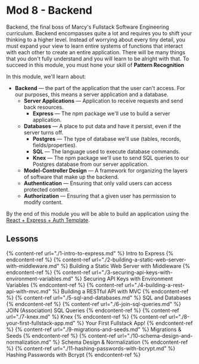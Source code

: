 # Mod 8 - Backend

Backend, the final boss of Marcy's Fullstack Software Engineering curriculum. Backend encompasses quite a lot and requires you to shift your thinking to a higher level. Instead of worrying about every tiny detail, you must expand your view to learn entire systems of functions that interact with each other to create an entire application. There will be many things that you don't fully understand and you will learn to be alright with that. To succeed in this module, you must hone your skill of **Pattern Recognition**

In this module, we'll learn about:

* **Backend** — the part of the application that the user can't access. For our purposes, this means a server application and a database.
  * **Server Applications** — Application to receive requests and send back resources.
    * **Express** — The npm package we'll use to build a server application.
  * **Databases** — A place to put data and have it persist, even if the server turns off.
    * **Postgres** — The type of database we'll use (tables, records, fields/properties).
    * **SQL** — The language used to execute database commands.
    * **Knex** — The npm package we'll use to send SQL queries to our Postgres database from our server application.
  * **Model-Controller Design** — A framework for organizing the layers of software that make up the backend.
  * **Authentication** — Ensuring that only valid users can access protected content.
  * **Authorization** — Ensuring that a given user has permission to modify content.

By the end of this module you will be able to build an application using the [React + Express + Auth Template](https://github.com/The-Marcy-Lab-School/react-express-auth).

## Lessons

{% content-ref url="./1-intro-to-express.md" %} Intro to Express {% endcontent-ref %}
{% content-ref url="./2-building-a-static-web-server-with-middleware.md" %} Building a Static Web Server with Middleware {% endcontent-ref %}
{% content-ref url="./3-securing-api-keys-with-environment-variables.md" %} Securing API Keys with Environment Variables {% endcontent-ref %}
{% content-ref url="./4-building-a-rest-api-with-mvc.md" %} Building a RESTful API with MVC {% endcontent-ref %}
{% content-ref url="./5-sql-and-databases.md" %} SQL and Databases {% endcontent-ref %}
{% content-ref url="./6-join-sql-queries.md" %} JOIN (Association) SQL Queries {% endcontent-ref %}
{% content-ref url="./7-knex.md" %} Knex {% endcontent-ref %}
{% content-ref url="./8-your-first-fullstack-app.md" %} Your First Fullstack App! {% endcontent-ref %}
{% content-ref url="./9-migrations-and-seeds.md" %} Migrations & Seeds {% endcontent-ref %}
{% content-ref url="./10-schema-design-and-normalization.md" %} Schema Design & Normalization {% endcontent-ref %}
{% content-ref url="./11-hashing-passwords-with-bcrypt.md" %} Hashing Passwords with Bcrypt {% endcontent-ref %}